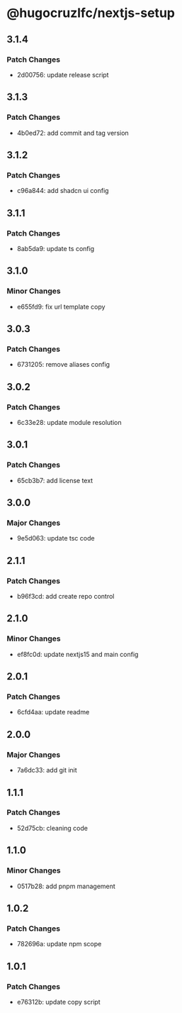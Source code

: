 # @hugocruzlfc/nextjs-setup

## 3.1.4

### Patch Changes

- 2d00756: update release script

## 3.1.3

### Patch Changes

- 4b0ed72: add commit and tag version

## 3.1.2

### Patch Changes

- c96a844: add shadcn ui config

## 3.1.1

### Patch Changes

- 8ab5da9: update ts config

## 3.1.0

### Minor Changes

- e655fd9: fix url template copy

## 3.0.3

### Patch Changes

- 6731205: remove aliases config

## 3.0.2

### Patch Changes

- 6c33e28: update module resolution

## 3.0.1

### Patch Changes

- 65cb3b7: add license text

## 3.0.0

### Major Changes

- 9e5d063: update tsc code

## 2.1.1

### Patch Changes

- b96f3cd: add create repo control

## 2.1.0

### Minor Changes

- ef8fc0d: update nextjs15 and main config

## 2.0.1

### Patch Changes

- 6cfd4aa: update readme

## 2.0.0

### Major Changes

- 7a6dc33: add git init

## 1.1.1

### Patch Changes

- 52d75cb: cleaning code

## 1.1.0

### Minor Changes

- 0517b28: add pnpm management

## 1.0.2

### Patch Changes

- 782696a: update npm scope

## 1.0.1

### Patch Changes

- e76312b: update copy script
